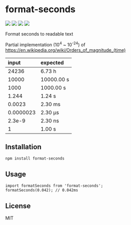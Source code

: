# format-seconds
[![](https://img.shields.io/travis/cloudinsight/format-seconds.svg)](https://travis-ci.org/cloudinsight/format-seconds)
[![](https://img.shields.io/npm/v/format-seconds.svg)](https://www.npmjs.com/package/format-seconds)
[![](https://img.shields.io/npm/dm/format-seconds.svg)](http://npm-stat.com/charts.html?package=format-seconds)
[![](https://img.shields.io/npm/l/format-seconds.svg)](https://github.com/cloudinsight/format-seconds/blob/master/LICENSE)

Format seconds to readable text

Partial implementation (10<sup>4</sup> ~ 10<sup>-24</sup>)
 of https://en.wikipedia.org/wiki/Orders_of_magnitude_(time)
 
|  input |  expected  |
|:-------|:-----------|
| 24236 |  6.73 h  |
| 10000 |  10000.00 s  |
| 1000 |  1000.00 s  |
| 1.244 |  1.24 s  |
| 0.0023 |  2.30 ms  |
| 0.0000023 |  2.30 µs  |
| 2.3e-9 |  2.30 ns  |
| 1 |  1.00 s  |
 
## Installation
  
```
npm install format-seconds
```        

## Usage

```
import formatSeconds from 'format-seconds';
formatSeconds(0.042); // 0.042ms
```

## License 

MIT
